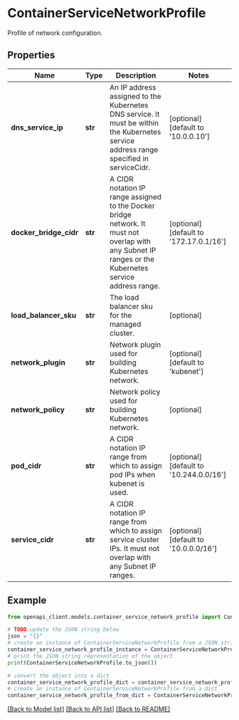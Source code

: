 # ContainerServiceNetworkProfile

Profile of network configuration.

## Properties

Name | Type | Description | Notes
------------ | ------------- | ------------- | -------------
**dns_service_ip** | **str** | An IP address assigned to the Kubernetes DNS service. It must be within the Kubernetes service address range specified in serviceCidr. | [optional] [default to '10.0.0.10']
**docker_bridge_cidr** | **str** | A CIDR notation IP range assigned to the Docker bridge network. It must not overlap with any Subnet IP ranges or the Kubernetes service address range. | [optional] [default to '172.17.0.1/16']
**load_balancer_sku** | **str** | The load balancer sku for the managed cluster. | [optional] 
**network_plugin** | **str** | Network plugin used for building Kubernetes network. | [optional] [default to 'kubenet']
**network_policy** | **str** | Network policy used for building Kubernetes network. | [optional] 
**pod_cidr** | **str** | A CIDR notation IP range from which to assign pod IPs when kubenet is used. | [optional] [default to '10.244.0.0/16']
**service_cidr** | **str** | A CIDR notation IP range from which to assign service cluster IPs. It must not overlap with any Subnet IP ranges. | [optional] [default to '10.0.0.0/16']

## Example

```python
from openapi_client.models.container_service_network_profile import ContainerServiceNetworkProfile

# TODO update the JSON string below
json = "{}"
# create an instance of ContainerServiceNetworkProfile from a JSON string
container_service_network_profile_instance = ContainerServiceNetworkProfile.from_json(json)
# print the JSON string representation of the object
print(ContainerServiceNetworkProfile.to_json())

# convert the object into a dict
container_service_network_profile_dict = container_service_network_profile_instance.to_dict()
# create an instance of ContainerServiceNetworkProfile from a dict
container_service_network_profile_from_dict = ContainerServiceNetworkProfile.from_dict(container_service_network_profile_dict)
```
[[Back to Model list]](../README.md#documentation-for-models) [[Back to API list]](../README.md#documentation-for-api-endpoints) [[Back to README]](../README.md)



